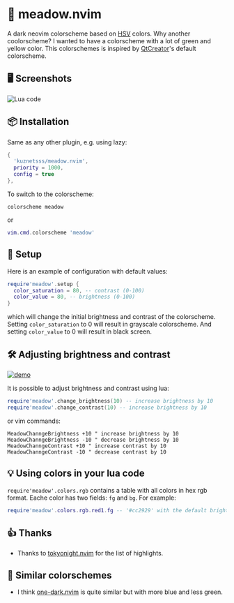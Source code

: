 # 🌼 meadow.nvim

A dark neovim colorscheme based on [HSV](https://en.wikipedia.org/wiki/HSL_and_HSV) colors.
Why another coolorscheme?
I wanted to have a colorscheme with a lot of green and yellow color.
This colorschemes is inspired by [QtCreator](https://www.qt.io/product/development-tools)'s default colorscheme.

## 🖥️ Screenshots
![Lua code](https://github.com/kuznetsss/meadow.nvim/assets/15742918/b755f65c-e2ce-4290-9ffc-38fd4af55a79)

## 📦 Installation
Same as any other plugin, e.g. using lazy:
```lua
{
  'kuznetsss/meadow.nvim',
  priority = 1000,
  config = true
},
```
To switch to the colorscheme:
```vim
colorscheme meadow
```
or
```lua
vim.cmd.colorscheme 'meadow'
```

## 🔧 Setup
Here is an example of configuration with default values:
```lua
require'meadow'.setup {
  color_saturation = 80, -- contrast (0-100)
  color_value = 80, -- brightness (0-100)
}
```
which will change the initial brightness and contrast of the colorscheme.
Setting `color_saturation` to 0 will result in grayscale colorscheme.
And setting `color_value` to 0 will result in black screen.

## 🛠️ Adjusting brightness and contrast

[![demo](https://github.com/kuznetsss/meadow.nvim/assets/15742918/cc6f8e87-c331-4510-87f8-e46d07b8b6ac)](https://github.com/kuznetsss/meadow.nvim/assets/15742918/76175dd4-4e51-4e87-afce-b4a584918ead)

It is possible to adjust brightness and contrast using lua:
```lua
require'meadow'.change_brightness(10) -- increase brightness by 10
require'meadow'.change_contrast(10) -- increase brightness by 10
```
or vim commands:
```vim
MeadowChanngeBrightness +10 " increase brightness by 10
MeadowChanngeBrightness -10 " decrease brightness by 10
MeadowChanngeContrast +10 " increase contrast by 10
MeadowChanngeContrast -10 " decrease contrast by 10
```

## 💡 Using colors in your lua code

`require'meadow'.colors.rgb` contains a table with all colors in hex rgb format. Eache color has two fields: `fg` and `bg`.
For example:

```lua
require'meadow'.colors.rgb.red1.fg -- '#cc2929' with the default brightness and contrast
```

## 👍 Thanks
- Thanks to [tokyonight.nvim](https://github.com/folke/tokyonight.nvim) for the list of highlights.

## 🎨 Similar colorschemes
- I think [one-dark.nvim](https://github.com/navarasu/onedark.nvim) is quite similar but with more blue and less green.
